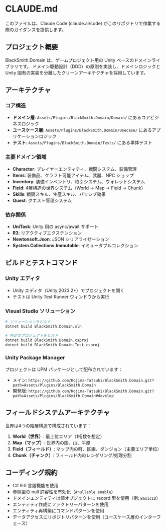 # CLAUDE.md

このファイルは、Claude Code (claude.ai/code) がこのリポジトリで作業する際のガイダンスを提供します。

## プロジェクト概要

BlackSmith.Domain は、ゲームプロジェクト用の Unity ベースのドメインライブラリです。
ドメイン駆動設計（DDD）の原則を実装し、ドメインロジックと Unity 固有の実装を分離したクリーンアーキテクチャを採用しています。

## アーキテクチャ

### コア構造
- **ドメイン層**: `Assets/Plugins/BlackSmith.Domain/Domain/` にあるコアビジネスロジック
- **ユースケース層**: `Assets/Plugins/BlackSmith.Domain/Usecase/` にあるアプリケーションロジック
- **テスト**: `Assets/Plugins/BlackSmith.Domain/Tests/` にある単体テスト

### 主要ドメイン領域
- **Character**: プレイヤーエンティティ、戦闘システム、装備管理
- **Items**: 装備品、クラフト可能アイテム、武器、NPC ショップ
- **Inventory**: 装備インベントリ、取引システム、ウォレットシステム
- **Field**: 4層構造の世界システム（World → Map → Field → Chunk）
- **Skills**: 戦闘スキル、生産スキル、パッシブ効果
- **Quest**: クエスト管理システム

### 依存関係
- **UniTask**: Unity 用の async/await サポート
- **R3**: リアクティブエクステンション
- **Newtonsoft.Json**: JSON シリアライゼーション
- **System.Collections.Immutable**: イミュータブルコレクション

## ビルドとテストコマンド

### Unity エディタ
- Unity エディタ（Unity 2023.2+）でプロジェクトを開く
- テストは Unity Test Runner ウィンドウから実行

### Visual Studio ソリューション
```bash
# ソリューションをビルド
dotnet build BlackSmith.Domain.sln

# 特定のプロジェクトをビルド
dotnet build BlackSmith.Domain.csproj
dotnet build BlackSmith.Domain.Test.csproj
```

### Unity Package Manager
プロジェクトは UPM パッケージとして配布されています：
- メイン: `https://github.com/Kojima-Tatsuki/BlackSmith.Domain.git?path=Assets/Plugins/BlackSmith.Domain`
- 開発版: `https://github.com/Kojima-Tatsuki/BlackSmith.Domain.git?path=Assets/Plugins/BlackSmith.Domain#develop`

## フィールドシステムアーキテクチャ

世界は4つの階層構造で構成されています：
1. **World（世界）**: 最上位エリア（1桁数を想定）
2. **Map（マップ）**: 世界内の国、山、平原
3. **Field（フィールド）**: マップ内の町、区画、ダンジョン（主要エリア単位）
4. **Chunk（チャンク）**: フィールド内のレンダリング/処理分割

## コーディング規約

- C# 9.0 言語機能を使用
- 参照型の null 許容性を有効化（`#nullable enable`）
- ドメインエンティティは値オブジェクトに record 型を使用（例: `BasicID`）
- エンティティ作成にファクトリーパターンを使用
- エンティティ再構築にコマンドパターンを使用
- データアクセスにリポジトリパターンを使用（ユースケース層のインターフェース）